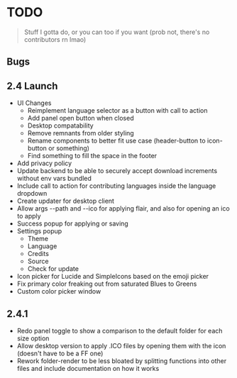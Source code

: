 # TODO

> Stuff I gotta do, or you can too if you want (prob not, there's no contributors rn lmao)

## Bugs

## 2.4 Launch

- UI Changes
  - Reimplement language selector as a button with call to action
  - Add panel open button when closed
  - Desktop compatability
  - Remove remnants from older styling
  - Rename components to better fit use case (header-button to icon-button or something)
  - Find something to fill the space in the footer
- Add privacy policy
- Update backend to be able to securely accept download increments without env vars bundled
- Include call to action for contributing languages inside the language dropdown
- Create updater for desktop client
- Allow args --path and --ico for applying flair, and also for opening an ico to apply
- Success popup for applying or saving
- Settings popup
  - Theme
  - Language
  - Credits
  - Source
  - Check for update
- Icon picker for Lucide and SimpleIcons based on the emoji picker
- Fix primary color freaking out from saturated Blues to Greens
- Custom color picker window

## 2.4.1

- Redo panel toggle to show a comparison to the default folder for each size option
- Allow desktop version to apply .ICO files by opening them with the icon (doesn't have to be a FF one)
- Rework folder-render to be less bloated by splitting functions into other files and include documentation on how it works
